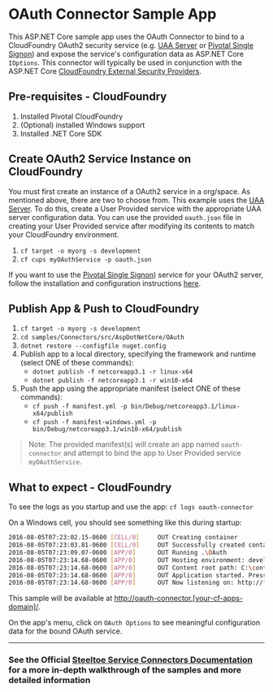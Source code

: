 ﻿# OAuth Connector Sample App

This ASP.NET Core sample app uses the OAuth Connector to bind to a CloudFoundry OAuth2 security service (e.g. [UAA Server](https://github.com/cloudfoundry/uaa) or [Pivotal Single Signon](https://docs.pivotal.io/p-identity/)) and expose the service's configuration data as ASP.NET Core `IOptions`.
This connector will typically be used in conjunction with the ASP.NET Core [CloudFoundry External Security Providers](https://github.com/SteeltoeOSS/Security).

## Pre-requisites - CloudFoundry

1. Installed Pivotal CloudFoundry
1. (Optional) installed Windows support
1. Installed .NET Core SDK

## Create OAuth2 Service Instance on CloudFoundry

You must first create an instance of a OAuth2 service in a org/space. As mentioned above, there are two to choose from. This example uses the [UAA Server](https://github.com/cloudfoundry/uaa). To do this, create a User Provided service with the appropriate UAA server configuration data. You can use the provided `oauth.json` file in creating your User Provided service after modifying its contents to match your CloudFoundry environment.

1. `cf target -o myorg -s development`
1. `cf cups myOAuthService -p oauth.json`

If you want to use the [Pivotal Single Signon](https://docs.pivotal.io/p-identity/)) service for your OAuth2 server, follow the installation and configuration instructions [here](https://docs.pivotal.io/p-identity/installation.html).

## Publish App & Push to CloudFoundry

1. `cf target -o myorg -s development`
1. `cd samples/Connectors/src/AspDotNetCore/OAuth`
1. `dotnet restore --configfile nuget.config`
1. Publish app to a local directory, specifying the framework and runtime (select ONE of these commands):
   * `dotnet publish -f netcoreapp3.1 -r linux-x64`
   * `dotnet publish -f netcoreapp3.1 -r win10-x64`
1. Push the app using the appropriate manifest (select ONE of these commands):
   * `cf push -f manifest.yml -p bin/Debug/netcoreapp3.1/linux-x64/publish`
   * `cf push -f manifest-windows.yml -p bin/Debug/netcoreapp3.1/win10-x64/publish`

> Note: The provided manifest(s) will create an app named `oauth-connector` and attempt to bind the app to User Provided service `myOAuthService`.

## What to expect - CloudFoundry

To see the logs as you startup and use the app: `cf logs oauth-connector`

On a Windows cell, you should see something like this during startup:

```bash
2016-08-05T07:23:02.15-0600 [CELL/0]     OUT Creating container
2016-08-05T07:23:03.81-0600 [CELL/0]     OUT Successfully created container
2016-08-05T07:23:09.07-0600 [APP/0]      OUT Running .\OAuth
2016-08-05T07:23:14.68-0600 [APP/0]      OUT Hosting environment: development
2016-08-05T07:23:14.68-0600 [APP/0]      OUT Content root path: C:\containerizer\75E10B9301D2D9B4A8\user\app
2016-08-05T07:23:14.68-0600 [APP/0]      OUT Application started. Press Ctrl+C to shut down.
2016-08-05T07:23:14.68-0600 [APP/0]      OUT Now listening on: http://*:51217
```

This sample will be available at <http://oauth-connector.[your-cf-apps-domain]/>.

On the app's menu, click on `OAuth Options` to see meaningful configuration data for the bound OAuth service.

---

### See the Official [Steeltoe Service Connectors Documentation](https://steeltoe.io/docs/steeltoe-service-connectors) for a more in-depth walkthrough of the samples and more detailed information